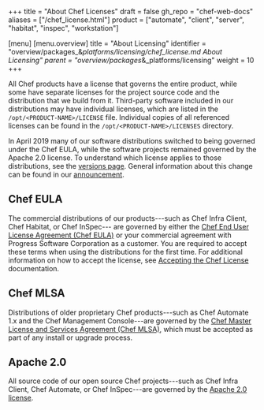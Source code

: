 +++
title = "About Chef Licenses"
draft = false
gh_repo = "chef-web-docs"
aliases = ["/chef_license.html"]
product = ["automate", "client", "server", "habitat", "inspec", "workstation"]

[menu]
  [menu.overview]
    title = "About Licensing"
    identifier = "overview/packages_&_platforms/licensing/chef_license.md About Licensing"
    parent = "overview/packages_&_platforms/licensing"
    weight = 10
+++

All Chef products have a license that governs the entire product, while
some have separate licenses for the project source code and the
distribution that we build from it. Third-party software included in our
distributions may have individual licenses, which are listed in the
`/opt/<PRODUCT-NAME>/LICENSE` file. Individual copies of all referenced
licenses can be found in the `/opt/<PRODUCT-NAME>/LICENSES` directory.

In April 2019 many of our software distributions switched to being
governed under the Chef EULA, while the software projects remained
governed by the Apache 2.0 license. To understand which license applies
to those distributions, see the [versions page](/versions/). General
information about this change can be found in our
[announcement](https://blog.chef.io/2019/04/02/chef-software-announces-the-enterprise-automation-stack/).

## Chef EULA

The commercial distributions of our products---such as Chef Infra
Client, Chef Habitat, or Chef InSpec--- are governed by either the
[Chef End User License Agreement (Chef
EULA)](https://www.chef.io/end-user-license-agreement) or your
commercial agreement with Progress Software Corporation as a customer. You are
required to accept these terms when using the distributions for the
first time. For additional information on how to accept the license, see
[Accepting the Chef License](/chef_license_accept/) documentation.

## Chef MLSA

Distributions of older proprietary Chef products---such as Chef Automate
1.x and the Chef Management Console---are governed by the [Chef Master
License and Services Agreement (Chef
MLSA)](https://www.chef.io/online-master-agreement/), which must be
accepted as part of any install or upgrade process.

## Apache 2.0

All source code of our open source Chef projects---such as Chef Infra Client, Chef
Automate, or Chef InSpec---are governed by the [Apache 2.0
license](https://www.apache.org/licenses/LICENSE-2.0).
